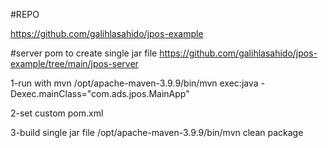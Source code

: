 #REPO

https://github.com/galihlasahido/jpos-example

#server pom to create single jar file
https://github.com/galihlasahido/jpos-example/tree/main/jpos-server

1-run with mvn
/opt/apache-maven-3.9.9/bin/mvn exec:java -Dexec.mainClass="com.ads.jpos.MainApp"

2-set custom pom.xml

3-build single jar file
/opt/apache-maven-3.9.9/bin/mvn  clean package

